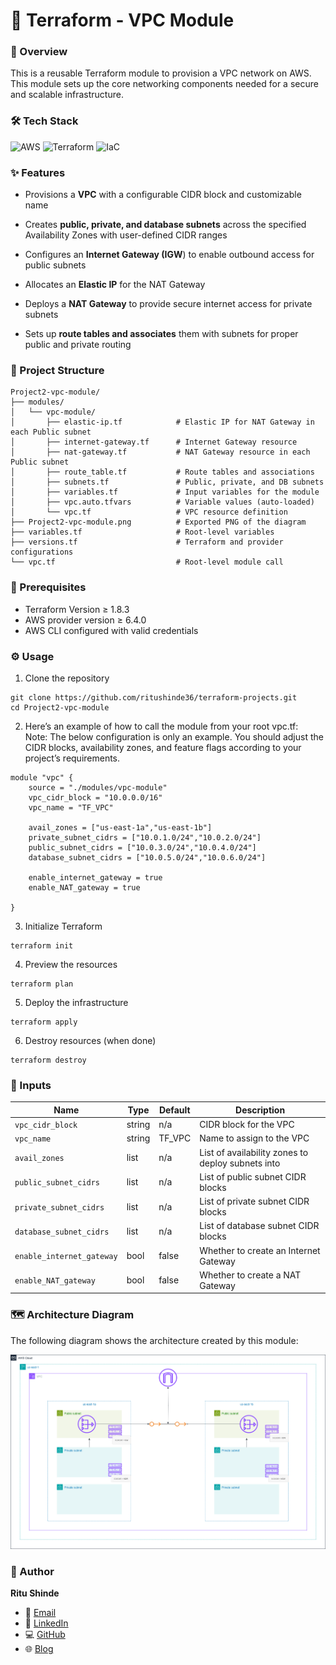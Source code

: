 
# 🚀 Terraform - VPC Module

### 📌 Overview

This is a reusable Terraform module to provision a VPC network on AWS. This module sets up the core networking components needed for a secure and scalable infrastructure.

### 🛠️ Tech Stack

![AWS](https://img.shields.io/badge/AWS-%23FF9900.svg?style=for-the-badge&logo=amazon-aws&logoColor=white)
![Terraform](https://img.shields.io/badge/terraform-%235835CC.svg?style=for-the-badge&logo=terraform&logoColor=white)
![IaC](https://img.shields.io/badge/IaC-%2300C4B3.svg?style=for-the-badge&logo=databricks&logoColor=white)


### ✨ Features

- Provisions a __VPC__ with a configurable CIDR block and customizable name

- Creates __public, private, and database subnets__ across the specified Availability Zones with user-defined CIDR ranges

- Configures an __Internet Gateway (IGW__) to enable outbound access for public subnets

- Allocates an __Elastic IP__ for the NAT Gateway

- Deploys a __NAT Gateway__ to provide secure internet access for private subnets

- Sets up __route tables and associates__ them with subnets for proper public and private routing


### 📂 Project Structure

```
Project2-vpc-module/
├── modules/
│   └── vpc-module/
│       ├── elastic-ip.tf            # Elastic IP for NAT Gateway in each Public subnet
│       ├── internet-gateway.tf      # Internet Gateway resource
│       ├── nat-gateway.tf           # NAT Gateway resource in each Public subnet
│       ├── route_table.tf           # Route tables and associations
│       ├── subnets.tf               # Public, private, and DB subnets
│       ├── variables.tf             # Input variables for the module
│       ├── vpc.auto.tfvars          # Variable values (auto-loaded)
│       └── vpc.tf                   # VPC resource definition
├── Project2-vpc-module.png          # Exported PNG of the diagram
├── variables.tf                     # Root-level variables
├── versions.tf                      # Terraform and provider configurations
└── vpc.tf                           # Root-level module call
```

### 📖 Prerequisites

- Terraform Version ≥ 1.8.3
- AWS provider version ≥ 6.4.0
- AWS CLI configured with valid credentials

### ⚙️ Usage 

1. Clone the repository
```
git clone https://github.com/ritushinde36/terraform-projects.git
cd Project2-vpc-module
```

2. Here’s an example of how to call the module from your root vpc.tf:  
Note: The below configuration is only an example.
You should adjust the CIDR blocks, availability zones, and feature flags according to your project’s requirements.
```
module "vpc" {
    source = "./modules/vpc-module"
    vpc_cidr_block = "10.0.0.0/16"
    vpc_name = "TF_VPC"

    avail_zones = ["us-east-1a","us-east-1b"]
    private_subnet_cidrs = ["10.0.1.0/24","10.0.2.0/24"]
    public_subnet_cidrs = ["10.0.3.0/24","10.0.4.0/24"]
    database_subnet_cidrs = ["10.0.5.0/24","10.0.6.0/24"]

    enable_internet_gateway = true
    enable_NAT_gateway = true
    
}
```

3. Initialize Terraform
```
terraform init
```

4. Preview the resources
```
terraform plan
```

5. Deploy the infrastructure
```
terraform apply
```

6. Destroy resources (when done)
```
terraform destroy
```

### 🔧 Inputs  


| Name                     | Type   | Default | Description |
|--------------------------|--------|---------|-------------|
| `vpc_cidr_block`         | string | n/a     | CIDR block for the VPC |
| `vpc_name`               | string | TF_VPC  | Name to assign to the VPC |
| `avail_zones`            | list   | n/a     | List of availability zones to deploy subnets into |
| `public_subnet_cidrs`    | list   | n/a     | List of public subnet CIDR blocks |
| `private_subnet_cidrs`   | list   | n/a     | List of private subnet CIDR blocks |
| `database_subnet_cidrs`  | list   | n/a     | List of database subnet CIDR blocks |
| `enable_internet_gateway`| bool   | false   | Whether to create an Internet Gateway |
| `enable_NAT_gateway`     | bool   | false   | Whether to create a NAT Gateway |


### 🗺️ Architecture Diagram

The following diagram shows the architecture created by this module:

![image info](./Project2-vpc-module.png)

### 🙋 Author  

**Ritu Shinde**  

- 📧 [Email](mailto:shinderitu36@gmail.com)  
- 💼 [LinkedIn](https://www.linkedin.com/in/ritu-shinde-345a98323)  
- 💻 [GitHub](https://github.com/ritushinde36)  
- 🌐 [Blog](https://ritushinde.hashnode.dev/)  
